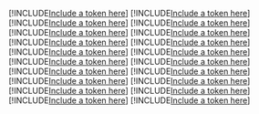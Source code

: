 [!INCLUDE[Include a token here](refs1535518584098/r1.md)]
[!INCLUDE[Include a token here](refs1535518584098/r2.md)]
[!INCLUDE[Include a token here](refs1535518584098/r3.md)]
[!INCLUDE[Include a token here](refs1535518584098/r4.md)]
[!INCLUDE[Include a token here](refs1535518584098/r5.md)]
[!INCLUDE[Include a token here](refs1535518584098/r6.md)]
[!INCLUDE[Include a token here](refs1535518584098/r7.md)]
[!INCLUDE[Include a token here](refs1535518584098/r8.md)]
[!INCLUDE[Include a token here](refs1535518584098/r9.md)]
[!INCLUDE[Include a token here](refs1535518584098/r10.md)]
[!INCLUDE[Include a token here](refs1535518584098/r11.md)]
[!INCLUDE[Include a token here](refs1535518584098/r12.md)]
[!INCLUDE[Include a token here](refs1535518584098/r13.md)]
[!INCLUDE[Include a token here](refs1535518584098/r14.md)]
[!INCLUDE[Include a token here](refs1535518584098/r15.md)]
[!INCLUDE[Include a token here](refs1535518584098/r16.md)]
[!INCLUDE[Include a token here](refs1535518584098/r17.md)]
[!INCLUDE[Include a token here](refs1535518584098/r18.md)]
[!INCLUDE[Include a token here](refs1535518584098/r19.md)]
[!INCLUDE[Include a token here](refs1535518584098/r20.md)]